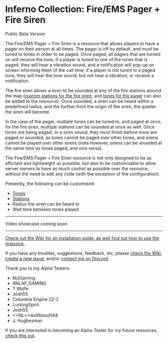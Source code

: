 # Inferno Collection: Fire/EMS Pager + Fire Siren
Public Beta Version

The Fire/EMS Pager + Fire Siren is a resource that allows players to have a pager on their person at all times. The pager is off by default, and must be tuned to tones in order to be paged. Once paged, all pagers that are turned on will receive the tone, if a player is tuned to one of the tones that is paged, they will hear a vibration sound, and a notification will pop-up on screen informing them of the call time; if a player is not tuned to a paged tone, they will hear the tone sound, but not hear a vibration, or receive a notification.

The fire siren allows a siren to be sounded at any of the fire stations around the map ([custom stations for the fire siren](https://github.com/inferno-collection/Fire-EMS-Pager/wiki/Adding-custom-stations), and [tones for the pager](https://github.com/inferno-collection/Fire-EMS-Pager/wiki/Adding-custom-tones) can also be added to the resource). Once sounded, a siren can be heard within a predefined radius, and the further from the origin of the siren, the quieter the siren will become.

In the case of the pager, multiple tones can be tuned to, and paged at once, for the fire siren, multiple stations can be sounded at once as well. Once tones are being paged, or a siren sound, they must finish before more are paged or sounded, as tones cannot be paged over other tones, and sirens cannot be played over other sirens (note however, sirens can be sounded at the same time as tones paged, and vice versa).

The Fire/EMS Pager + Fire Siren resource is not only designed to be as effictant and lightweight as possible, but also to be customisable to allow server owners to have as much control as possible over the resource, without the need to edit any code (with the exception of the configuration).

Presently, the following can be customised:
- [Tones](https://github.com/inferno-collection/Fire-EMS-Pager/wiki/Adding-custom-tones)
- [Stations](https://github.com/inferno-collection/Fire-EMS-Pager/wiki/Adding-custom-stations)
- Radius fire siren can be heard in
- Wait time between tones played

***
Video showcase coming soon
***

[Check out the Wiki for an installation guide, as well find out how to use the resource.](https://github.com/inferno-collection/Fire-EMS-Pager/wiki)

If you have any troubles, suggestions, feedback, etc, please [check the Wiki](https://github.com/inferno-collection/Fire-EMS-Pager/wiki), [create a new issue](https://github.com/inferno-collection/Fire-EMS-Pager/issues/new), and/or [contact me on Discord](https://discord.gg/k3Jm6va).

Thank you to my Alpha Testers:
* MJGaming
* RNLAF_GAMING
* T.Wolfe
* Josh55
* Columbia Engine 22-2
* LurkingSpirit
* Josh55
* <\<NL>\>wolfblood144
* J. Hughesman

If you are interested in becoming an Alpha Tester for my future resources, [check this out](https://docs.google.com/forms/d/e/1FAIpQLSccRpb3tUekQEbqeqgPwyCmytQcIAOF9-w0ipWeC802juuzhA/viewform).
